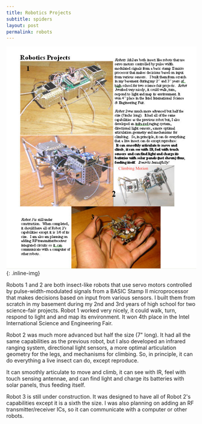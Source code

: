```yaml
---
title: Robotics Projects
subtitle: spiders
layout: post
permalink: robots
---
```


![Robots](/images/robotics.jpg){: .inline-img}

Robots 1 and 2 are both insect-like robots that use servo motors controlled
by pulse-width-modulated signals from a BASIC Stamp II microprocessor that
makes decisions based on input from various sensors. I built them from scratch
in my basement during my 2nd and 3rd years of high school for two science-fair
projects. Robot 1 worked very nicely, it could walk, turn, respond to light and
and map its environment. It won 4th place in the Intel International Science
and Engineering Fair.

Robot 2 was much more advanced but half the size (7" long). It had all the same
capabilities as the previous robot, but I also developed an infrared ranging
system, directional light sensors, a more optimal articulation geometry for the legs, and
mechanisms for climbing. So, in principle, it can do everything a live insect can
do, except reproduce.

It can smoothly articulate to move and climb, it can see with IR, feel with touch
sensing antennae, and can find light and charge its batteries with solar panels, thus
feeding itself.

Robot 3 is still under construction. It was designed to have all of Robot
2's capabilities except it is a sixth the size. I was also planning on adding an
RF transmitter/receiver ICs, so it can communicate with a computer or other robots.
